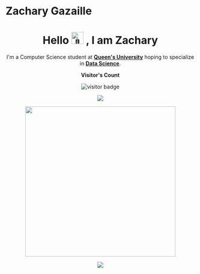 # Zachary Gazaille

<h1 align="center">Hello <picture>
  <source srcset="https://fonts.gstatic.com/s/e/notoemoji/latest/1f44b/512.webp" type="image/webp">
  <img src="https://fonts.gstatic.com/s/e/notoemoji/latest/1f44b/512.gif" alt="👋" width="32" height="32">
</picture>, I am Zachary </h1>

<p align="center" width="150px"> I'm a Computer Science student at <a href="https://www.queensu.ca/"><b>Queen's University</b></a> hoping to specialize in <b><a href="https://www.cs.queensu.ca/undergraduate/programs/options/data-analytics.php">Data Science</a></b>.<br>
</p>

<p align="center"><b>Visitor's Count</b></p>
<p align="center"><img src="https://profile-counter.glitch.me/%7Bvinny380%7D/count.svg" alt="visitor badge"/></p>
<p align="center"><img src="https://github-readme-stats.vercel.app/api/top-langs/?username=vinny380&layout=compact&hide=TSQL&theme=chartreuse-dark"></p>
<p align="center" ><img src="https://github-readme-stats.vercel.app/api?username=vinny380&count_private=true&show_icons=true&&theme=chartreuse-dark&include_all_commits=true" width="400"></p> 
<p align="center" ><img src="https://github-readme-streak-stats.herokuapp.com?user=vinny380&theme=chartreuse-dark"></p>
